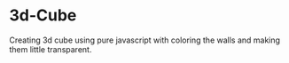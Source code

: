 # 3d-Cube
Creating 3d cube using pure javascript with coloring the walls and making them little transparent.

